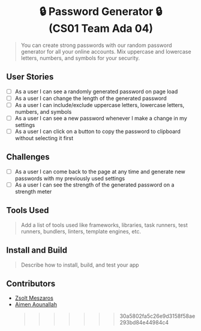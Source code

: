 <h1 align="center">🔒 Password Generator 🔒<br>(CS01 Team Ada 04)</h1>

> You can create strong passwords with our random password generator for all your online accounts. Mix uppercase and lowercase letters, numbers, and symbols for your security.

## User Stories

-  [ ] As a user I can see a randomly generated password on page load
-  [ ] As a user I can change the length of the generated password
-  [ ] As a user I can include/exclude uppercase letters, lowercase letters, numbers, and symbols
-  [ ] As a user I can see a new password whenever I make a change in my settings
-  [ ] As a user I can click on a button to copy the password to clipboard without selecting it first

## Challenges

-  [ ] As a user I can come back to the page at any time and generate new passwords with my previously used settings
-  [ ] As a user I can see the strength of the generated password on a strength meter

## Tools Used

> Add a list of tools used like frameworks, libraries, task runners, test runners, bundlers, linters, template engines, etc.

## Install and Build

> Describe how to install, build, and test your app

## Contributors

-  [Zsolt Meszaros](https://github.com/zsoltime)
-  [Aimen Aounallah](https://github.com/Mizou9999)
   > > > > > > > 30a5802fa5c26e9d3158f58ae293bd84e44984c4
